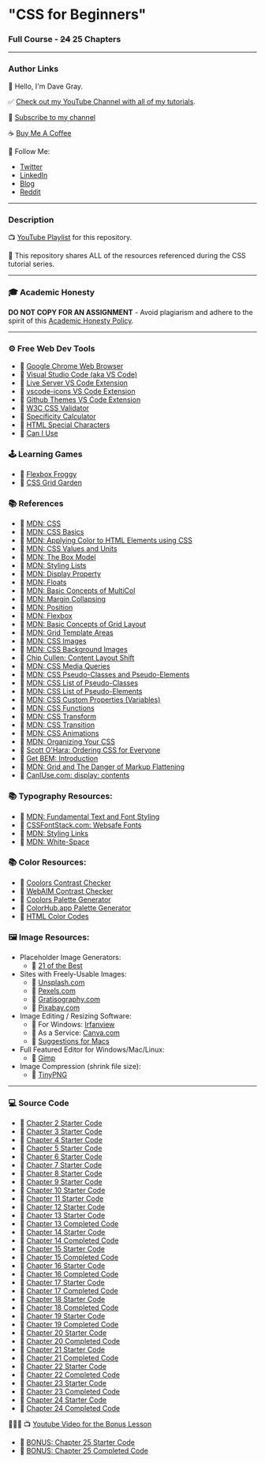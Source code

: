 # "CSS for Beginners"

### Full Course - ~~24~~ 25 Chapters

---

### Author Links

👋 Hello, I'm Dave Gray.

✅ [Check out my YouTube Channel with all of my tutorials](https://www.youtube.com/DaveGrayTeachesCode).

🚩 [Subscribe to my channel](https://bit.ly/3nGHmNn)

☕ [Buy Me A Coffee](https://buymeacoffee.com/DaveGray)

🚀 Follow Me:

- [Twitter](https://twitter.com/yesdavidgray)
- [LinkedIn](https://www.linkedin.com/in/davidagray/)
- [Blog](https://yesdavidgray.com)
- [Reddit](https://www.reddit.com/user/DaveOnEleven)

---

### Description

📺 [YouTube Playlist](https://www.youtube.com/playlist?list=PL0Zuz27SZ-6Mx9fd9elt80G1bPcySmWit) for this repository.

🚀 This repository shares ALL of the resources referenced during the CSS tutorial series.

---

### 🎓 Academic Honesty

**DO NOT COPY FOR AN ASSIGNMENT** - Avoid plagiarism and adhere to the spirit of this [Academic Honesty Policy](https://www.freecodecamp.org/news/academic-honesty-policy/).

---

### ⚙ Free Web Dev Tools

- 🔗 [Google Chrome Web Browser](https://google.com/chrome/)
- 🔗 [Visual Studio Code (aka VS Code)](https://code.visualstudio.com/)
- 🔗 [Live Server VS Code Extension](https://marketplace.visualstudio.com/items?itemName=ritwickdey.LiveServer)
- 🔗 [vscode-icons VS Code Extension](https://marketplace.visualstudio.com/items?itemName=vscode-icons-team.vscode-icons)
- 🔗 [Github Themes VS Code Extension](https://marketplace.visualstudio.com/items?itemName=GitHub.github-vscode-theme)
- 🔗 [W3C CSS Validator](https://jigsaw.w3.org/css-validator/)
- 🔗 [Specificity Calculator](https://specificity.keegan.st/)
- 🔗 [HTML Special Characters](https://unicode-table.com)
- 🔗 [Can I Use](https://caniuse.com/)

### 🕹️ Learning Games
- 🔗 [Flexbox Froggy](https://flexboxfroggy.com/)
- 🔗 [CSS Grid Garden](https://cssgridgarden.com/)

### 📚 References

- 🔗 [MDN: CSS](https://developer.mozilla.org/en-US/docs/Web/CSS)
- 🔗 [MDN: CSS Basics](https://developer.mozilla.org/en-US/docs/Learn/Getting_started_with_the_web/CSS_basics)
- 🔗 [MDN: Applying Color to HTML Elements using CSS](https://developer.mozilla.org/en-US/docs/Web/HTML/Applying_color)
- 🔗 [MDN: CSS Values and Units](https://developer.mozilla.org/en-US/docs/Learn/CSS/Building_blocks/Values_and_units)
- 🔗 [MDN: The Box Model](https://developer.mozilla.org/en-US/docs/Learn/CSS/Building_blocks/The_box_model)
- 🔗 [MDN: Styling Lists](https://developer.mozilla.org/en-US/docs/Learn/CSS/Styling_text/Styling_lists)
- 🔗 [MDN: Display Property](https://developer.mozilla.org/en-US/docs/Web/CSS/display)
- 🔗 [MDN: Floats](https://developer.mozilla.org/en-US/docs/Learn/CSS/CSS_layout/Floats)
- 🔗 [MDN: Basic Concepts of MultiCol](https://developer.mozilla.org/en-US/docs/Web/CSS/CSS_Columns/Basic_Concepts_of_Multicol)
- 🔗 [MDN: Margin Collapsing](https://developer.mozilla.org/en-US/docs/Web/CSS/CSS_Box_Model/Mastering_margin_collapsing)
- 🔗 [MDN: Position](https://developer.mozilla.org/en-US/docs/Learn/CSS/CSS_layout/Positioning)
- 🔗 [MDN: Flexbox](https://developer.mozilla.org/en-US/docs/Learn/CSS/CSS_layout/Flexbox)
- 🔗 [MDN: Basic Concepts of Grid Layout](https://developer.mozilla.org/en-US/docs/Web/CSS/CSS_Grid_Layout/Basic_Concepts_of_Grid_Layout)
- 🔗 [MDN: Grid Template Areas](https://developer.mozilla.org/en-US/docs/Web/CSS/CSS_Grid_Layout/Grid_Template_Areas)
- 🔗 [MDN: CSS Images](https://developer.mozilla.org/en-US/docs/Web/CSS/CSS_Images)
- 🔗 [MDN: CSS Background Images](https://developer.mozilla.org/en-US/docs/Web/CSS/CSS_Backgrounds_and_Borders/Resizing_background_images)
- 🔗 [Chip Cullen: Content Layout Shift](https://chipcullen.com/what-width-and-height-attributes-to-use-with-responsive-images/)
- 🔗 [MDN: CSS Media Queries](https://developer.mozilla.org/en-US/docs/Learn/CSS/CSS_layout/Media_queries)
- 🔗 [MDN: CSS Pseudo-Classes and Pseudo-Elements](https://developer.mozilla.org/en-US/docs/Learn/CSS/Building_blocks/Selectors/Pseudo-classes_and_pseudo-elements)
- 🔗 [MDN: CSS List of Pseudo-Classes](https://developer.mozilla.org/en-US/docs/Web/CSS/Pseudo-classes)
- 🔗 [MDN: CSS List of Pseudo-Elements](https://developer.mozilla.org/en-US/docs/Web/CSS/Pseudo-elements)
- 🔗 [MDN: CSS Custom Properties (Variables)](https://developer.mozilla.org/en-US/docs/Web/CSS/Using_CSS_custom_properties)
- 🔗 [MDN: CSS Functions](https://developer.mozilla.org/en-US/docs/Web/CSS/CSS_Functions)
- 🔗 [MDN: CSS Transform](https://developer.mozilla.org/en-US/docs/Web/CSS/transform)
- 🔗 [MDN: CSS Transition](https://developer.mozilla.org/en-US/docs/Web/CSS/CSS_Transitions/Using_CSS_transitions)
- 🔗 [MDN: CSS Animations](https://developer.mozilla.org/en-US/docs/Web/CSS/CSS_Animations/Using_CSS_animations)
- 🔗 [MDN: Organizing Your CSS](https://developer.mozilla.org/en-US/docs/Learn/CSS/Building_blocks/Organizing)
- 🔗 [Scott O'Hara: Ordering CSS for Everyone](https://modernweb.com/ordering-css/)
- 🔗 [Get BEM: Introduction](http://getbem.com/introduction/)
- 🔗 [MDN: Grid and The Danger of Markup Flattening](https://developer.mozilla.org/en-US/docs/Web/CSS/CSS_Grid_Layout/CSS_Grid_Layout_and_Accessibility#grid_and_the_danger_of_markup_flattening)
- 🔗 [CanIUse.com: display: contents](https://caniuse.com/?search=display%3A%20contents)

### 📚 Typography Resources:
- 🔗 [MDN: Fundamental Text and Font Styling](https://developer.mozilla.org/en-US/docs/Learn/CSS/Styling_text/Fundamentals)
- 🔗 [CSSFontStack.com: Websafe Fonts](https://www.cssfontstack.com/)
- 🔗 [MDN: Styling Links](https://developer.mozilla.org/en-US/docs/Learn/CSS/Styling_text/Styling_links)
- 🔗 [MDN: White-Space](https://developer.mozilla.org/en-US/docs/Web/CSS/white-space)

### 📚 Color Resources: 
- 🔗 [Coolors Contrast Checker](https://coolors.co/contrast-checker/112a46-acc8e5)
- 🔗 [WebAIM Contrast Checker](https://webaim.org/resources/contrastchecker/)
- 🔗 [Coolors Palette Generator](https://coolors.co/)
- 🔗 [ColorHub.app Palette Generator](https://colorhub.app/)
- 🔗 [HTML Color Codes](https://htmlcolorcodes.com/)

### 🖼️ Image Resources:
- Placeholder Image Generators:
    - 🔗 [21 of the Best](https://loremipsum.io/21-of-the-best-placeholder-image-generators/)
- Sites with Freely-Usable Images: 
    - 🔗 [Unsplash.com](https://unsplash.com/)
    - 🔗 [Pexels.com](https://www.pexels.com/)
    - 🔗 [Gratisography.com](https://gratisography.com/)
    - 🔗 [Pixabay.com](https://pixabay.com/)
- Image Editing / Resizing Software: 
    - 🔗 For Windows: [Irfanview](https://www.irfanview.com/)
    - 🔗 As a Service: [Canva.com](https://www.canva.com/)
    - 🔗 [Suggestions for Macs](https://www.cleverfiles.com/howto/top-5-photo-editing-apps-mac.html)
- Full Featured Editor for Windows/Mac/Linux: 
    - 🔗 [Gimp](https://www.gimp.org/)
- Image Compression (shrink file size): 
    - 🔗 [TinyPNG](https://tinypng.com/)

---

### 💻 Source Code

- 🔗 [Chapter 2 Starter Code](https://github.com/gitdagray/css_course/tree/main/02_lesson_starter)
- 🔗 [Chapter 3 Starter Code](https://github.com/gitdagray/css_course/tree/main/03_lesson_starter)
- 🔗 [Chapter 4 Starter Code](https://github.com/gitdagray/css_course/tree/main/04_lesson_starter)
- 🔗 [Chapter 5 Starter Code](https://github.com/gitdagray/css_course/tree/main/05_lesson_starter)
- 🔗 [Chapter 6 Starter Code](https://github.com/gitdagray/css_course/tree/main/06_lesson_starter)
- 🔗 [Chapter 7 Starter Code](https://github.com/gitdagray/css_course/tree/main/07_lesson_starter)
- 🔗 [Chapter 8 Starter Code](https://github.com/gitdagray/css_course/tree/main/08_lesson_starter)
- 🔗 [Chapter 9 Starter Code](https://github.com/gitdagray/css_course/tree/main/09_lesson_starter)
- 🔗 [Chapter 10 Starter Code](https://github.com/gitdagray/css_course/tree/main/10_lesson_starter)
- 🔗 [Chapter 11 Starter Code](https://github.com/gitdagray/css_course/tree/main/11_lesson_starter)
- 🔗 [Chapter 12 Starter Code](https://github.com/gitdagray/css_course/tree/main/12_lesson_starter)
- 🔗 [Chapter 13 Starter Code](https://github.com/gitdagray/css_course/tree/main/13_lesson_starter)
- 🔗 [Chapter 13 Completed Code](https://github.com/gitdagray/css_course/tree/main/13_lesson)
- 🔗 [Chapter 14 Starter Code](https://github.com/gitdagray/css_course/tree/main/14_lesson_starter)
- 🔗 [Chapter 14 Completed Code](https://github.com/gitdagray/css_course/tree/main/14_lesson)
- 🔗 [Chapter 15 Starter Code](https://github.com/gitdagray/css_course/tree/main/15_lesson_starter)
- 🔗 [Chapter 15 Completed Code](https://github.com/gitdagray/css_course/tree/main/15_lesson)
- 🔗 [Chapter 16 Starter Code](https://github.com/gitdagray/css_course/tree/main/16_lesson_starter)
- 🔗 [Chapter 16 Completed Code](https://github.com/gitdagray/css_course/tree/main/16_lesson)
- 🔗 [Chapter 17 Starter Code](https://github.com/gitdagray/css_course/tree/main/17_lesson_starter)
- 🔗 [Chapter 17 Completed Code](https://github.com/gitdagray/css_course/tree/main/17_lesson)
- 🔗 [Chapter 18 Starter Code](https://github.com/gitdagray/css_course/tree/main/18_lesson_starter)
- 🔗 [Chapter 18 Completed Code](https://github.com/gitdagray/css_course/tree/main/18_lesson)
- 🔗 [Chapter 19 Starter Code](https://github.com/gitdagray/css_course/tree/main/19_lesson_starter)
- 🔗 [Chapter 19 Completed Code](https://github.com/gitdagray/css_course/tree/main/19_lesson)
- 🔗 [Chapter 20 Starter Code](https://github.com/gitdagray/css_course/tree/main/20_lesson_starter)
- 🔗 [Chapter 20 Completed Code](https://github.com/gitdagray/css_course/tree/main/20_lesson)
- 🔗 [Chapter 21 Starter Code](https://github.com/gitdagray/css_course/tree/main/21_lesson_starter)
- 🔗 [Chapter 21 Completed Code](https://github.com/gitdagray/css_course/tree/main/21_lesson)
- 🔗 [Chapter 22 Starter Code](https://github.com/gitdagray/css_course/tree/main/22_lesson_starter)
- 🔗 [Chapter 22 Completed Code](https://github.com/gitdagray/css_course/tree/main/22_lesson)
- 🔗 [Chapter 23 Starter Code](https://github.com/gitdagray/css_course/tree/main/23_lesson_starter)
- 🔗 [Chapter 23 Completed Code](https://github.com/gitdagray/css_course/tree/main/23_lesson)
- 🔗 [Chapter 24 Starter Code](https://github.com/gitdagray/css_course/tree/main/24_lesson_starter)
- 🔗 [Chapter 24 Completed Code](https://github.com/gitdagray/css_course/tree/main/24_lesson)

🚩🚩🚩 
📺 [Youtube Video for the Bonus Lesson](https://youtu.be/VzkWH7mJpe8)
- 🔗 [BONUS: Chapter 25 Starter Code](https://github.com/gitdagray/css_course/tree/main/25_lesson_starter-bonus)
- 🔗 [BONUS: Chapter 25 Completed Code](https://github.com/gitdagray/css_course/tree/main/25_lesson-bonus)

